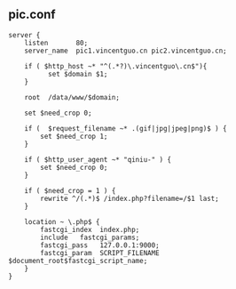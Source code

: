 ## pic.conf

    server {
        listen       80;
        server_name  pic1.vincentguo.cn pic2.vincentguo.cn;

        if ( $http_host ~* "^(.*?)\.vincentguo\.cn$"){
              set $domain $1;
        }

        root  /data/www/$domain;

        set $need_crop 0;

        if (  $request_filename ~* .(gif|jpg|jpeg|png)$ ) {
            set $need_crop 1;
        }

        if ( $http_user_agent ~* "qiniu-" ) {
            set $need_crop 0;
        }

        if ( $need_crop = 1 ) {
            rewrite ^/(.*)$ /index.php?filename=/$1 last;
        }

        location ~ \.php$ {
            fastcgi_index  index.php;
            include   fastcgi_params;
            fastcgi_pass   127.0.0.1:9000;
            fastcgi_param  SCRIPT_FILENAME  $document_root$fastcgi_script_name;
        }
    }
